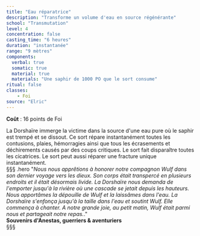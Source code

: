 ```yaml
---
title: "Eau réparatrice"
description: "Transforme un volume d'eau en source régénérante"
school: "Transmutation"
level: 4
concentration: false
casting_time: "6 heures"
duration: "instantanée"
range: "9 mètres"
components:
  verbal: true
  somatic: true
  material: true
  materials: "Une saphir de 1000 PO que le sort consume"
ritual: false
classes:
    - Foi
source: "Elric"
---
```

**Coût** : 16 points de Foi  

La Dorshaïre immerge la victime dans la source d'une eau pure où le saphir est trempé et se dissout. Ce sort répare instantanément toutes les contusions, plaies, hémorragies ainsi que tous les écrasements et déchirements causés par des coups critiques. Le sort fait disparaître toutes les cicatrices. Le sort peut aussi réparer une fracture unique instantanément.  
§§§ .hero
"*Nous nous apprêtions à honorer notre compagnon Wulf dans son dernier voyage vers les dieux. Son corps était transpercé en plusieurs endroits et il était désormais livide. La Dorshaïre nous demanda de l'emporter jusqu'à la rivière où une cascade se jetait depuis les hauteurs. Nous apportâmes la dépouille de Wulf et la laissâmes dans l'eau. La Dorshaïre s'enfonça jusqu'à la taille dans l'eau et soutint Wulf. Elle commença à chanter. A notre grande joie, au petit matin, Wulf était parmi nous et partageait notre repas.*."  
**Souvenirs d'Anestas, guerriers & aventuriers**   
§§§   
